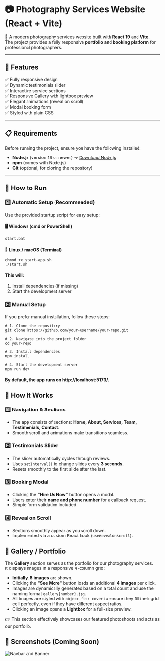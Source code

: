 # 📷 Photography Services Website (React + Vite)

🚀 A modern photography services website built with **React 19** and **Vite**.  
The project provides a fully responsive **portfolio and booking platform** for professional photographers.

---

## 🌟 Features

✅ Fully responsive design  
✅ Dynamic testimonials slider  
✅ Interactive service sections  
✅ Responsive Gallery with lightbox preview  
✅ Elegant animations (reveal on scroll)  
✅ Modal booking form  
✅ Styled with plain CSS

---

## 📋 Requirements

Before running the project, ensure you have the following installed:

- **Node.js** (version 18 or newer) → [Download Node.js](https://nodejs.org/)
- **npm** (comes with Node.js)
- **Git** (optional, for cloning the repository)

---

## 🚀 How to Run

### **1️⃣ Automatic Setup (Recommended)**
Use the provided startup script for easy setup:

#### 🖥 **Windows (cmd or PowerShell)**
```
start.bat
```

#### 🐧 Linux / macOS (Terminal)
```
chmod +x start-app.sh
./start.sh
```

#### This will:

1. Install dependencies (if missing)
2. Start the development server

### **2️⃣ Manual Setup**
If you prefer manual installation, follow these steps:
```
# 1. Clone the repository
git clone https://github.com/your-username/your-repo.git

# 2. Navigate into the project folder
cd your-repo

# 3. Install dependencies
npm install

# 4. Start the development server
npm run dev
```

#### By default, the app runs on http://localhost:5173/.

## 📌 How It Works

### 1️⃣ Navigation & Sections
- The app consists of sections: **Home, About, Services, Team, Testimonials, Contact**.
- Smooth scroll and animations make transitions seamless.

### 2️⃣ Testimonials Slider
- The slider automatically cycles through reviews.
- Uses `setInterval()` to change slides every **3 seconds**.
- Resets smoothly to the first slide after the last.

### 3️⃣ Booking Modal
- Clicking the **"Hire Us Now"** button opens a modal.
- Users enter their **name and phone number** for a callback request.
- Simple form validation included.

### 4️⃣ Reveal on Scroll
- Sections smoothly appear as you scroll down.
- Implemented via a custom React hook (`useRevealOnScroll`).

## 📸 Gallery / Portfolio

The **Gallery** section serves as the portfolio for our photography services.  
It displays images in a responsive 4-column grid:

- **Initially, 8 images** are shown.
- Clicking the **"See More"** button loads an additional **4 images** per click.
- Images are dynamically generated based on a total count and use the naming format `gallery{number}.jpg`.
- All images are styled with `object-fit: cover` to ensure they fill their grid cell perfectly, even if they have different aspect ratios.
- Clicking an image opens a **Lightbox** for a full-size preview.

👉 This section effectively showcases our featured photoshoots and acts as our portfolio.


## 📸 Screenshots (Coming Soon)
![Navbar and Banner](https://github.com/user-attachments/assets/5f23674c-6332-499a-a046-0e467344e392)

 

